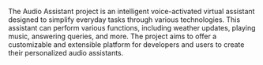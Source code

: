 The Audio Assistant project is an intelligent voice-activated virtual assistant designed to simplify everyday tasks through various technologies. This assistant can perform various functions, including weather updates, playing music, answering queries, and more. The project aims to offer a customizable and extensible platform for developers and users to create their personalized audio assistants.

